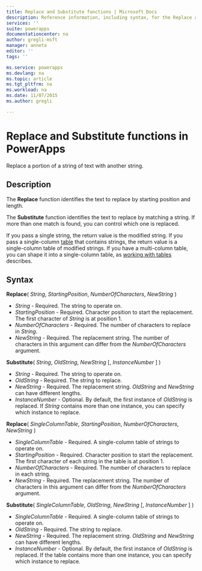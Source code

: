 ```yaml
---
title: Replace and Substitute functions | Microsoft Docs
description: Reference information, including syntax, for the Replace and Substitute functions in PowerApps
services: ''
suite: powerapps
documentationcenter: na
author: gregli-msft
manager: anneta
editor: ''
tags: ''

ms.service: powerapps
ms.devlang: na
ms.topic: article
ms.tgt_pltfrm: na
ms.workload: na
ms.date: 11/07/2015
ms.author: gregli

---
```

# Replace and Substitute functions in PowerApps
Replace a portion of a string of text with another string.

## Description
The **Replace** function identifies the text to replace by starting position and length.  

The **Substitute** function identifies the text to replace by matching a string.  If more than one match is found, you can control which one is replaced.

If you pass a single string, the return value is the modified string.  If you pass a single-column [table](../maker/working-with-tables.md) that contains strings, the return value is a single-column table of modified strings. If you have a multi-column table, you can shape it into a single-column table, as [working with tables](../maker/working-with-tables.md) describes.

## Syntax
**Replace**( *String*, *StartingPosition*, *NumberOfCharacters*, *NewString* )

* *String* - Required. The string to operate on.
* *StartingPosition* - Required.  Character position to start the replacement. The first character of *String* is at position 1.
* *NumberOfCharacters* - Required.  The number of characters to replace in *String*.
* *NewString* - Required.  The replacement string. The number of characters in this argument can differ from the *NumberOfCharacters* argument.

**Substitute**( *String*, *OldString*, *NewString* [, *InstanceNumber* ] )

* *String* - Required. The string to operate on.
* *OldString* - Required.  The string to replace.
* *NewString* - Required.  The replacement string. *OldString* and *NewString* can have different lengths.
* *InstanceNumber* - Optional. By default, the first instance of *OldString* is replaced. If *String* contains more than one instance, you can specify which instance to replace.

**Replace**( *SingleColumnTable*, *StartingPosition*, *NumberOfCharacters*, *NewString* )

* *SingleColumnTable* - Required. A single-column table of strings to operate on.
* *StartingPosition* - Required.  Character position to start the replacement.  The first character of each string in the table is at position 1.
* *NumberOfCharacters* - Required.  The number of characters to replace in each string.
* *NewString* - Required.  The replacement string. The number of characters in this argument can differ from the *NumberOfCharacters* argument.

**Substitute**( *SingleColumnTable*, *OldString*, *NewString* [, *InstanceNumber* ] )

* *SingleColumnTable* - Required. A single-column table of strings to operate on.
* *OldString* - Required.  The string to replace.
* *NewString* - Required.  The replacement string. *OldString* and *NewString* can have different lengths.
* *InstanceNumber* - Optional. By default, the first instance of *OldString* is replaced. If the table contains more than one instance, you can specify which instance to replace.

